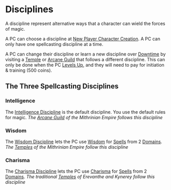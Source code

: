 # Disciplines

A discipline represent alternative ways that a character can wield the forces of magic.

A PC can choose a discipline at [New Player Character Creation](../../../Character%20Creation/New%20Player%20Character%20Creation.md). A PC can only have one spellcasting discipline at a time.

A PC can change their discipline or learn a new discipline over [Downtime](../../../Player%20Characters/Derived%20Statistics/Level.md#Downtime) by visiting a [Temple](../../../Items%20and%20Gear/Economy/Detailed%20Prices/Relevant%20Prices/Holy%20Temple.md) or [Arcane Guild](../../../Items%20and%20Gear/Economy/Detailed%20Prices/Relevant%20Prices/Arcane%20Guild.md) that follows a different discipline. This can only be done when the PC [Levels Up](../../../Player%20Characters/Derived%20Statistics/Level.md#Level%20Up), and they will need to pay for initiation & training (500 coins).

## The Three Spellcasting Disciplines

### Intelligence

The [Intelligence Discipline](Intelligence%20Discipline.md) is the default discipline. You use the default rules for magic.
*The [Arcane Guild](../../../Items%20and%20Gear/Economy/Detailed%20Prices/Relevant%20Prices/Arcane%20Guild.md) of the Mithrinian Empire follows this discipline*

### Wisdom

The [Wisdom Discipline](Wisdom%20Discipline.md) lets the PC use [Wisdom](../../../Player%20Characters/Abilities/Wisdom.md) for [Spells](../Spells.md) from 2 [Domains](../../Spells/Spell%20Domains/Spell%20Domains.md).
*The [Temples](../../../Items%20and%20Gear/Economy/Detailed%20Prices/Relevant%20Prices/Holy%20Temple.md) of the Mithrinian Empire follow this discipline*

### Charisma

The [Charisma Discipline](Charisma%20Discipline.md) lets the PC use [Charisma](../../../Player%20Characters/Abilities/Charisma.md) for [Spells](../Spells.md) from 2 [Domains](../../Spells/Spell%20Domains/Spell%20Domains.md).
*The traditional [Temples](../../../Items%20and%20Gear/Economy/Detailed%20Prices/Relevant%20Prices/Holy%20Temple.md) of Erevanthe and Kynerey follow this discipline*
